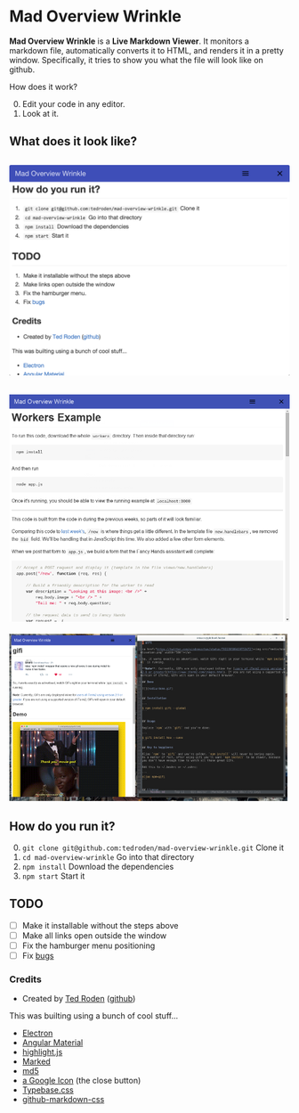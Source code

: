 # Mad Overview Wrinkle 

**Mad Overview Wrinkle** is a **Live Markdown Viewer**. It monitors a markdown file, automatically converts it to HTML, and renders it in a pretty window. Specifically, it tries to show you what the file will look like on github.

How does it work?

0. Edit your code in any editor.
0. Look at it.

## What does it look like?

![Viewing a file on a Mac](images/osx.png)
----
![Editing some markdown](images/workers.png)
----
![Pretending to edit a markdown file](images/preview-01.png)


## How do you run it?

0. ```git clone git@github.com:tedroden/mad-overview-wrinkle.git``` Clone it
0. ```cd mad-overview-wrinkle``` Go into that directory
0. ```npm install``` Download the dependencies
0. ```npm start``` Start it

## TODO

 - [ ] Make it installable without the steps above
 - [ ] Make all links open outside the window
 - [ ] Fix the hamburger menu positioning
 - [ ] Fix [bugs](https://github.com/tedroden/mad-overview-wrinkle/issues)

### Credits

 - Created by [Ted Roden](https://twitter.com/tedroden) ([github](https://github.com/tedroden))

This was builting using a bunch of cool stuff...

 - [Electron](http://electron.atom.io/)
 - [Angular Material](https://material.angularjs.org/latest/) 
 - [highlight.js](https://highlightjs.org/)
 - [Marked](https://github.com/chjj/marked/) 
 - [md5](https://www.npmjs.com/package/md5)
 - [a Google Icon](https://design.google.com/icons/#ic_close) (the close button)
 - [Typebase.css](http://devinhunt.github.io/typebase.css/)
 - [github-markdown-css](https://github.com/sindresorhus/github-markdown-css)

